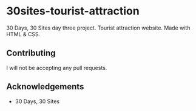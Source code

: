 # 30sites-tourist-attraction
30 Days, 30 Sites day three project. Tourist attraction website. Made with HTML & CSS.

## Contributing 
I will not be accepting any pull requests.

## Acknowledgements 
* 30 Days, 30 Sites
